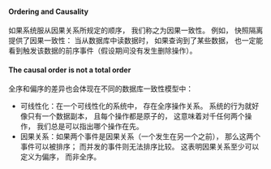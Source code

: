 #### Ordering and Causality
如果系统服从因果关系所规定的顺序， 我们称之为因果一致性。 例如， 快照隔离提供了因果一致性： 当从数据库中读数据时， 如果查询到了某些数据， 也一定能看到触发该数据的前序事件（假设期间没有发生删除操作）。

#### The causal order is not a total order
全序和偏序的差异也会体现在不同的数据库一致性模型中：
* 可线性化：在一个可线性化的系统中， 存在全序操作关系。 系统的行为就好像只有一个数据副本， 且每个操作都是原子的， 这意味着对千任何两个操作， 我们总是可以指出哪个操作在先。
* 因果关系：如果两个事件是因果关系（一个发生在另一个之前）， 那么这两个事件可以被排序； 而并发的事件则无法排序比较。 这表明因果关系至少可以定义为偏序， 而非全序。